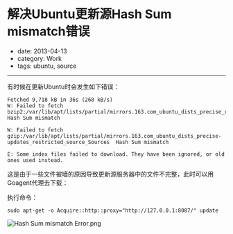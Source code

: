 # 解决Ubuntu更新源Hash Sum mismatch错误

- date: 2013-04-13
- category: Work
- tags: ubuntu, source

----

有时候在更新Ubuntu时会发生如下错误：

````
Fetched 9,718 kB in 36s (268 kB/s)                                             
W: Failed to fetch bzip2:/var/lib/apt/lists/partial/mirrors.163.com_ubuntu_dists_precise_restricted_source_Sources  Hash Sum mismatch

W: Failed to fetch gzip:/var/lib/apt/lists/partial/mirrors.163.com_ubuntu_dists_precise-updates_restricted_source_Sources  Hash Sum mismatch

E: Some index files failed to download. They have been ignored, or old ones used instead.
````    

这是由于一些文件被墙的原因导致更新源服务器中的文件不完整，此时可以用Goagent代理去下载：

执行命令： 

````
sudo apt-get -o Acquire::http::proxy="http://127.0.0.1:8087/" update
````

<a><img src="/media/2013/04/3587804018.png" alt="Hash Sum mismatch Error.png" /></a>